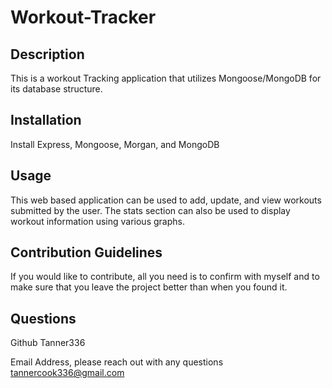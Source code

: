 # Workout-Tracker

## Description
This is a workout Tracking application that utilizes Mongoose/MongoDB for its database structure.

## Installation 
Install Express, Mongoose, Morgan, and MongoDB 

## Usage 
This web based application can be used to add, update, and view workouts submitted by the user. The stats section can also be used to display workout information using various graphs.

## Contribution Guidelines 
If you would like to contribute, all you need is to confirm with myself and to make sure that you leave the project better than when you found it.

## Questions
Github Tanner336

Email Address, please reach out with any questions tannercook336@gmail.com
